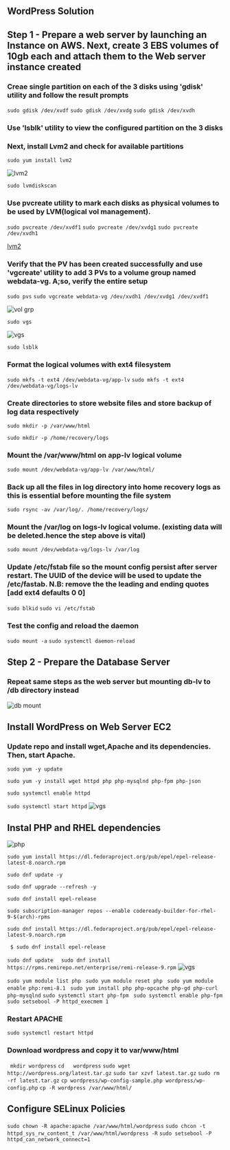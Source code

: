 ## WordPress Solution

## Step 1 - Prepare a web server by launching an Instance on AWS. Next, create 3 EBS volumes of 10gb each and attach them to the Web server instance created

### Creae single partition on each of the 3 disks using 'gdisk' utility and follow the result prompts
`sudo gdisk /dev/xvdf`
`sudo gdisk /dev/xvdg`
`sudo gdisk /dev/xvdh`

### Use 'lsblk' utility to view the configured partition on the 3 disks

### Next, install Lvm2 and check for available partitions
`sudo yum install lvm2`

![lvm2](/images/lvm-install.PNG)

`sudo lvmdiskscan`

### Use pvcreate utility to mark each disks as physical volumes to be used by LVM(logical vol management).
`sudo pvcreate /dev/xvdf1`
`sudo pvcreate /dev/xvdg1`
`sudo pvcreate /dev/xvdh1`

[lvm2](/images/phy-volume.PNG)

### Verify that the PV has been created successfully and use 'vgcreate' utility to add 3 PVs to a volume group named webdata-vg. A;so, verify the entire setup
`sudo pvs`
`sudo vgcreate webdata-vg /dev/xvdh1 /dev/xvdg1 /dev/xvdf1`

![vol grp](/images/db-vol-grp.PNG)

`sudo vgs`

![vgs](/images/log%26vg.PNG)

`sudo lsblk`



### Format the logical volumes with ext4 filesystem
`sudo mkfs -t ext4 /dev/webdata-vg/app-lv`
`sudo mkfs -t ext4 /dev/webdata-vg/logs-lv`

### Create directories to store website files and store backup of log data respectively
`sudo mkdir -p /var/www/html`

`sudo mkdir -p /home/recovery/logs`

### Mount the /var/www/html on app-lv logical volume
`sudo mount /dev/webdata-vg/app-lv /var/www/html/`

### Back up all the files in log directory into home recovery logs as this is essential before mounting the file system
`sudo rsync -av /var/log/. /home/recovery/logs/`

### Mount the /var/log on logs-lv logical volume. (existing data will be deleted.hence the step above is vital)
`sudo mount /dev/webdata-vg/logs-lv /var/log`

### Update /etc/fstab file so the mount config persist after server restart. The UUID of the device will be used to update the /etc/fastab. N.B: remove the the leading and ending quotes [add ext4 defaults 0 0]
`sudo blkid`
`sudo vi /etc/fstab`

### Test the config and reload the daemon
`sudo mount -a`
`sudo systemctl daemon-reload`

## Step 2 - Prepare the Database Server

### Repeat same steps as the web server but mounting db-lv to /db directory instead
![db mount](/images/db-mount.PNG)


## Install WordPress on Web Server EC2 

### Update repo and install wget,Apache and its dependencies. Then, start Apache.
`sudo yum -y update`

`sudo yum -y install wget httpd php php-mysqlnd php-fpm php-json`

`sudo systemctl enable httpd`

`sudo systemctl start httpd`
![vgs](/images/httpd-run.PNG)

## Instal PHP and RHEL dependencies 

![php](/images/php-depenmdecies.PNG)

`sudo yum install https://dl.fedoraproject.org/pub/epel/epel-release-latest-8.noarch.rpm`

`sudo dnf update -y `

`sudo dnf upgrade --refresh -y `

`sudo dnf install epel-release `

`sudo subscription-manager repos --enable codeready-builder-for-rhel-9-$(arch)-rpms `

`sudo dnf install https://dl.fedoraproject.org/pub/epel/epel-release-latest-9.noarch.rpm `

` $ sudo dnf install epel-release`

`sudo dnf update `
` sudo dnf install https://rpms.remirepo.net/enterprise/remi-release-9.rpm`
![vgs](/images/enable-remi.PNG)




`sudo yum module list php `
`sudo yum module reset php `
`sudo yum module enable php:remi-8.1 `
`sudo yum install php php-opcache php-gd php-curl php-mysqlnd`
`sudo systemctl start php-fpm `
`sudo systemctl enable php-fpm`
`sudo setsebool -P httpd_execmem 1`

### Restart APACHE
`sudo systemctl restart httpd`

### Download wordpress and copy it to var/www/html
` mkdir wordpress`
`cd   wordpress`
`sudo wget http://wordpress.org/latest.tar.gz`
`sudo tar xzvf latest.tar.gz`
`sudo rm -rf latest.tar.gz`
`cp wordpress/wp-config-sample.php wordpress/wp-config.php`
`cp -R wordpress /var/www/html/`


## Configure SELinux Policies
`sudo chown -R apache:apache /var/www/html/wordpress`
`sudo chcon -t httpd_sys_rw_content_t /var/www/html/wordpress -R`
`sudo setsebool -P httpd_can_network_connect=1`